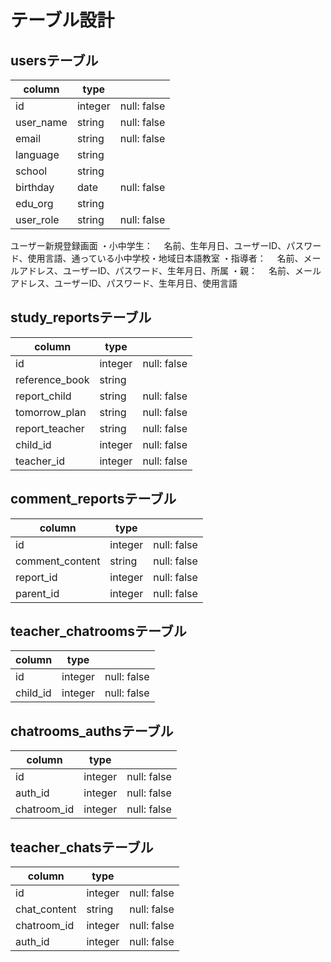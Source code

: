 # テーブル設計

## usersテーブル

| column    | type        |                   |
|-----------|-------------|-------------------|
| id        | integer     | null: false       |
| user_name | string      | null: false       |
| email     | string      | null: false       |
| language  | string      |                   |
| school    | string      |                   |
| birthday  | date        | null: false       |
| edu_org   | string      |                   |
| user_role | string      | null: false       |

ユーザー新規登録画面
・小中学生：
　名前、生年月日、ユーザーID、パスワード、使用言語、通っている小中学校・地域日本語教室
・指導者：
　名前、メールアドレス、ユーザーID、パスワード、生年月日、所属
・親：
　名前、メールアドレス、ユーザーID、パスワード、生年月日、使用言語
## study_reportsテーブル

| column         | type        |               |
|----------------|-------------|---------------|
| id             | integer     | null: false   |
| reference_book | string      |               |
| report_child   | string      | null: false   |
| tomorrow_plan  | string      | null: false   |
| report_teacher | string      | null: false   |
| child_id       | integer     | null: false   |
| teacher_id     | integer     | null: false   |

## comment_reportsテーブル

| column          | type        |               |
|-----------------|-------------|---------------|
| id              | integer     | null: false   |
| comment_content | string      | null: false   |
| report_id       | integer     | null: false   |
| parent_id       | integer     | null: false   |


## teacher_chatroomsテーブル

| column          | type        |               |
|-----------------|-------------|---------------|
| id              | integer     | null: false   |
| child_id        | integer     | null: false   |


## chatrooms_authsテーブル

| column          | type        |               |
|-----------------|-------------|---------------|
| id              | integer     | null: false   |
| auth_id         | integer     | null: false   |
| chatroom_id     | integer     | null: false   |


## teacher_chatsテーブル

| column          | type        |               |
|-----------------|-------------|---------------|
| id              | integer     | null: false   |
| chat_content    | string      | null: false   |
| chatroom_id     | integer     | null: false   |
| auth_id         | integer     | null: false   |